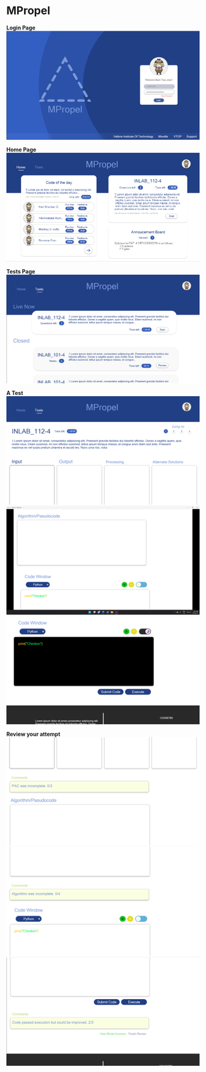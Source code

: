 # MPropel

**Login Page**
![plot](./Pictures/Login.png)

**Home Page**
![plot](./Pictures/home.png)

**Tests Page**
![plot](./Pictures/Tests.png)

**A Test**
![plot](./Pictures/Inlab.png)
![plot](./Pictures/AlgoCode.png)
![plot](./Pictures/CodeDark.png)

**Review your attempt**
![plot](./Pictures/Review1.png)
![plot](./Pictures/Review2.png)
![plot](./Pictures/Review3.png)
